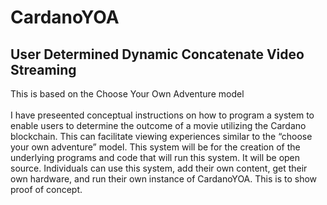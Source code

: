 # CardanoYOA
## User Determined Dynamic Concatenate Video Streaming
This is based on the Choose Your Own Adventure model<br /><br />
I have preseented conceptual instructions on how to program a system to enable users to determine the outcome of a movie utilizing the Cardano blockchain. This can facilitate viewing experiences similar to the “choose your own adventure” model. This system will be for the creation of the underlying programs and code that will run this system. It will be open source. Individuals can use this system, add their own content, get their own hardware, and run their own instance of CardanoYOA. This is to show  proof of concept.     
